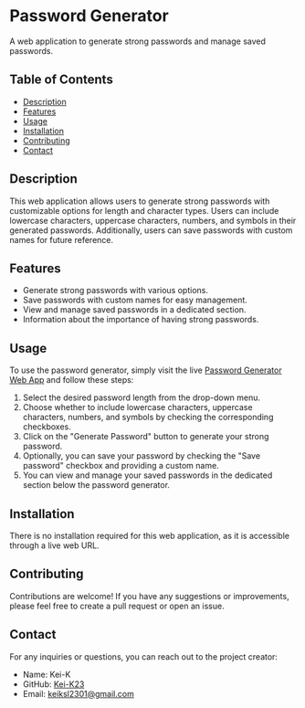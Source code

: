 # Password Generator

A web application to generate strong passwords and manage saved passwords.

## Table of Contents

- [Description](#description)
- [Features](#features)
- [Usage](#usage)
- [Installation](#installation)
- [Contributing](#contributing)
- [Contact](#contact)

## Description

This web application allows users to generate strong passwords with customizable options for length and character types. Users can include lowercase characters, uppercase characters, numbers, and symbols in their generated passwords. Additionally, users can save passwords with custom names for future reference.

## Features

- Generate strong passwords with various options.
- Save passwords with custom names for easy management.
- View and manage saved passwords in a dedicated section.
- Information about the importance of having strong passwords.

## Usage

To use the password generator, simply visit the live [Password Generator Web App](https://your-password-generator-app-url.com) and follow these steps:

1. Select the desired password length from the drop-down menu.
2. Choose whether to include lowercase characters, uppercase characters, numbers, and symbols by checking the corresponding checkboxes.
3. Click on the "Generate Password" button to generate your strong password.
4. Optionally, you can save your password by checking the "Save password" checkbox and providing a custom name.
5. You can view and manage your saved passwords in the dedicated section below the password generator.

## Installation

There is no installation required for this web application, as it is accessible through a live web URL.

## Contributing

Contributions are welcome! If you have any suggestions or improvements, please feel free to create a pull request or open an issue.

## Contact

For any inquiries or questions, you can reach out to the project creator:

- Name: Kei-K
- GitHub: [Kei-K23](https://github.com/Kei-K23)
- Email: [keiksl2301@gmail.com](mailto:keiksl2301@gmail.com)
